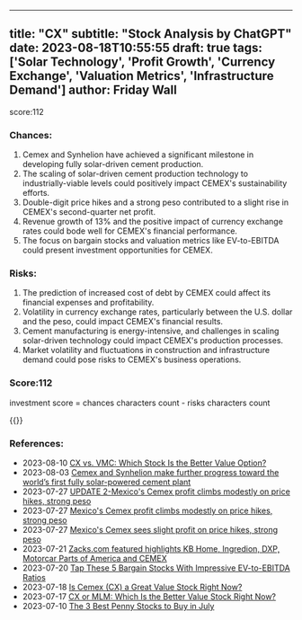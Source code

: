 
---
title: "CX"
subtitle: "Stock Analysis by ChatGPT"
date: 2023-08-18T10:55:55
draft: true
tags: ['Solar Technology', 'Profit Growth', 'Currency Exchange', 'Valuation Metrics', 'Infrastructure Demand']
author: Friday Wall
---

score:112
### Chances:
1. Cemex and Synhelion have achieved a significant milestone in developing fully solar-driven cement production.
2. The scaling of solar-driven cement production technology to industrially-viable levels could positively impact CEMEX's sustainability efforts.
3. Double-digit price hikes and a strong peso contributed to a slight rise in CEMEX's second-quarter net profit.
4. Revenue growth of 13% and the positive impact of currency exchange rates could bode well for CEMEX's financial performance.
5. The focus on bargain stocks and valuation metrics like EV-to-EBITDA could present investment opportunities for CEMEX.
### Risks:
1. The prediction of increased cost of debt by CEMEX could affect its financial expenses and profitability.
2. Volatility in currency exchange rates, particularly between the U.S. dollar and the peso, could impact CEMEX's financial results.
3. Cement manufacturing is energy-intensive, and challenges in scaling solar-driven technology could impact CEMEX's production processes.
4. Market volatility and fluctuations in construction and infrastructure demand could pose risks to CEMEX's business operations.
### Score:112
investment score = chances characters count - risks characters count

{{<tradingview symbol="NYSE:CX">}}
### References:
- 2023-08-10 [CX vs. VMC: Which Stock Is the Better Value Option?](https://finance.yahoo.com/news/cx-vs-vmc-stock-better-154012687.html?.tsrc=rss)
- 2023-08-03 [Cemex and Synhelion make further progress toward the world’s first fully solar-powered cement plant](https://finance.yahoo.com/news/cemex-synhelion-further-progress-toward-120000425.html?.tsrc=rss)
- 2023-07-27 [UPDATE 2-Mexico's Cemex profit climbs modestly on price hikes, strong peso](https://finance.yahoo.com/news/1-mexicos-cemex-profit-climbs-104225860.html?.tsrc=rss)
- 2023-07-27 [Mexico's Cemex profit climbs modestly on price hikes, strong peso](https://finance.yahoo.com/news/mexicos-cemex-sees-slight-profit-101036266.html?.tsrc=rss)
- 2023-07-27 [Mexico's Cemex sees slight profit on price hikes, strong peso](https://finance.yahoo.com/news/mexicos-cemex-sees-slight-profit-100435395.html?.tsrc=rss)
- 2023-07-21 [Zacks.com featured highlights KB Home, Ingredion, DXP, Motorcar Parts of America and CEMEX](https://finance.yahoo.com/news/zacks-com-featured-highlights-kb-090000095.html?.tsrc=rss)
- 2023-07-20 [Tap These 5 Bargain Stocks With Impressive EV-to-EBITDA Ratios](https://finance.yahoo.com/news/tap-5-bargain-stocks-impressive-112100557.html?.tsrc=rss)
- 2023-07-18 [Is Cemex (CX) a Great Value Stock Right Now?](https://finance.yahoo.com/news/cemex-cx-great-value-stock-134013500.html?.tsrc=rss)
- 2023-07-17 [CX or MLM: Which Is the Better Value Stock Right Now?](https://finance.yahoo.com/news/cx-mlm-better-value-stock-154014986.html?.tsrc=rss)
- 2023-07-10 [The 3 Best Penny Stocks to Buy in July](https://finance.yahoo.com/news/3-best-penny-stocks-buy-141507523.html?.tsrc=rss)


                